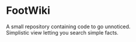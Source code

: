 # FootWiki
A small repository containing code to go unnoticed.
<br/>Simplistic view letting you search simple facts.
